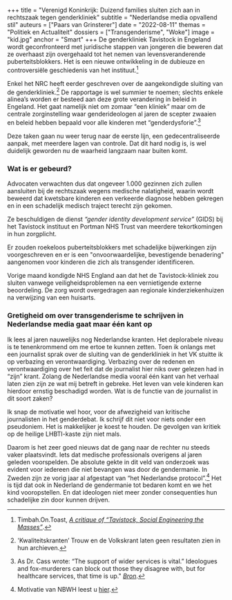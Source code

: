 +++
title = "Verenigd Koninkrijk: Duizend families sluiten zich aan in rechtszaak tegen genderkliniek"
subtitle = "Nederlandse media opvallend stil"
auteurs = ["Paars van Grinsterer"]
date = "2022-08-11"
themas = "Politiek en Actualiteit"
dossiers = ["Transgenderisme", "Woke"]
image = "kid.jpg"
anchor = "Smart"
+++
De genderkliniek Tavistock in Engeland wordt geconfronteerd met juridische stappen van jongeren die beweren dat ze overhaast zijn overgehaald tot het nemen van levensveranderende puberteitsblokkers. Het is een nieuwe ontwikkeling in de dubieuze en controversiële geschiedenis van het instituut.[^1]

Enkel het NRC heeft eerder geschreven over de aangekondigde sluiting van de genderkliniek.[^2] De rapportage is wel summier te noemen; slechts enkele alinea’s worden er besteed aan deze grote verandering in beleid in Engeland. Het gaat namelijk niet om zomaar “een kliniek” maar om de centrale zorginstelling waar genderideologen al jaren de scepter zwaaien en beleid hebben bepaald voor alle kinderen met “genderdysforie”.[^3]

Deze taken gaan nu weer terug naar de eerste lijn, een gedecentraliseerde aanpak, met meerdere lagen van controle. Dat dit hard nodig is, is wel duidelijk geworden nu de waarheid langzaam naar buiten komt.

### Wat is er gebeurd?

Advocaten verwachten dus dat ongeveer 1.000 gezinnen zich zullen aansluiten bij de rechtszaak wegens medische nalatigheid, waarin wordt beweerd dat kwetsbare kinderen een verkeerde diagnose hebben gekregen en in een schadelijk medisch traject terecht zijn gekomen.

Ze beschuldigen de dienst *“gender identity development service”* (GIDS) bij het Tavistock instituut en Portman NHS Trust van meerdere tekortkomingen in hun zorgplicht.

Er zouden roekeloos puberteitsblokkers met schadelijke bijwerkingen zijn voorgeschreven en er is een "onvoorwaardelijke, bevestigende benadering" aangenomen voor kinderen die zich als transgender identificeren.

Vorige maand kondigde NHS England aan dat het de Tavistock-kliniek zou sluiten vanwege veiligheidsproblemen na een vernietigende externe beoordeling. De zorg wordt overgedragen aan regionale kinderziekenhuizen na verwijzing van een huisarts.

### Gretigheid om over transgenderisme te schrijven in Nederlandse media gaat maar één kant op

Ik lees al jaren nauwelijks nog Nederlandse kranten. Het deplorabele niveau is te tenenkrommend om me ertoe te kunnen zetten. Toen ik onlangs met een journalist sprak over de sluiting van de genderkliniek in het VK stuitte ik op verbazing en verontwaardiging. Verbazing over de redenen en verontwaardiging over het feit dat de journalist hier niks over gelezen had in “zijn” krant. Zolang de Nederlandse media vooral één kant van het verhaal laten zien zijn ze wat mij betreft in gebreke. Het leven van vele kinderen kan hierdoor ernstig beschadigd worden. Wat is de functie van de journalist in dit soort zaken?

Ik snap de motivatie wel hoor, voor de afwezigheid van kritische journalisten in het genderdebat. Ik schrijf dit niet voor niets onder een pseudoniem. Het is makkelijker je koest te houden. De gevolgen van kritiek op de heilige LHBTI-kaste zijn niet mals.

Daarom is het zeer goed nieuws dat de gang naar de rechter nu steeds vaker plaatsvindt. Iets dat medische professionals overigens al jaren geleden voorspelden. De absolute gekte in dit veld van onderzoek was evident voor iedereen die niet bevangen was door de gendermanie. In Zweden zijn ze vorig jaar al afgestapt van “het Nederlandse protocol”.[^4] Het is tijd dat ook in Nederland de gendermanie tot bedaren komt en we het kind vooropstellen. En dat ideologen niet meer zonder consequenties hun schadelijke zin door kunnen drijven.

[^1]: Timbah.On.Toast, *[A critique of “Tavistock, Social Engineering the Masses”](https://www.youtube.com/watch?v=_fG8YM7ssJw)*.
[^2]: 'Kwaliteitskranten’ Trouw en de Volkskrant laten geen resultaten zien in hun archieven.
[^3]: As Dr. Cass wrote: “The support of wider services is vital.” Ideologues and fox-murderers can block out those they disagree with, but for healthcare services, that time is up." *[Bron](https://unherd.com/2022/08/why-the-tavistock-wont-talk-to-me/)*.
[^4]: Motivatie van NBWH leest u [hier](https://segm.org/segm-summary-sweden-prioritizes-therapy-curbs-hormones-for-gender-dysphoric-youth).
